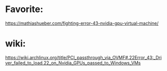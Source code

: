 # Favorite:
https://mathiashueber.com/fighting-error-43-nvidia-gpu-virtual-machine/

# wiki:
https://wiki.archlinux.org/title/PCI_passthrough_via_OVMF#.22Error_43:_Driver_failed_to_load.22_on_Nvidia_GPUs_passed_to_Windows_VMs
